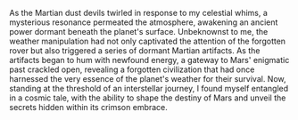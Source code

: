 As the Martian dust devils twirled in response to my celestial whims, a mysterious resonance permeated the atmosphere, awakening an ancient power dormant beneath the planet's surface. Unbeknownst to me, the weather manipulation had not only captivated the attention of the forgotten rover but also triggered a series of dormant Martian artifacts. As the artifacts began to hum with newfound energy, a gateway to Mars' enigmatic past crackled open, revealing a forgotten civilization that had once harnessed the very essence of the planet's weather for their survival. Now, standing at the threshold of an interstellar journey, I found myself entangled in a cosmic tale, with the ability to shape the destiny of Mars and unveil the secrets hidden within its crimson embrace.